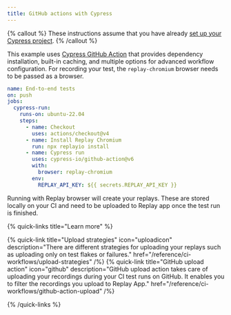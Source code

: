 ```yaml
---
title: GitHub actions with Cypress
---
```


{% callout %}
These instructions assume that you have already [set up your Cypress project](/basics/getting-started/record-your-cypress-tests).
{% /callout %}

This example uses [Cypress GitHub Action](https://github.com/cypress-io/github-action) that provides dependency installation, built-in caching, and multiple options for advanced workflow configuration. For recording your test, the `replay-chromium` browser needs to be passed as a browser. 

```yaml {% fileName=".github/workflows/e2e.yml" highlight=["11-19"] lineNumbers=true %}
name: End-to-end tests
on: push
jobs:
  cypress-run:
    runs-on: ubuntu-22.04
    steps:
      - name: Checkout
        uses: actions/checkout@v4
      - name: Install Replay Chromium
        run: npx replayio install
      - name: Cypress run
        uses: cypress-io/github-action@v6
        with:
          browser: replay-chromium
        env:
          REPLAY_API_KEY: ${{ secrets.REPLAY_API_KEY }}
```

Running with Replay browser will create your replays. These are stored locally on your CI and need to be uploaded to Replay app once the test run is finished.

{% quick-links title="Learn more" %}

{% quick-link 
  title="Upload strategies" 
  icon="uploadicon"
  description="There are different strategies for uploading your replays such as uploading  only on test flakes or failures."
   href="/reference/ci-workflows/upload-strategies"
/%}
{% quick-link 
  title="GitHub upload action" 
  icon="github"
  description="GitHub upload action takes care of uploading your recordings during your CI test runs on GitHub. It enables you to filter the recordings you upload to Replay App."
   href="/reference/ci-workflows/github-action-upload"
/%}

{% /quick-links %}